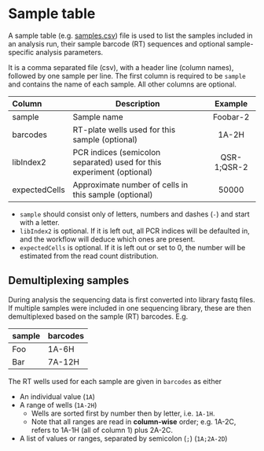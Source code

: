 # Sample table

A sample table (e.g. [samples.csv](examples/samples.csv)) file is used to list the samples included in an analysis run, their sample barcode (RT) sequences and optional sample-specific analysis parameters.

It is a comma separated file (csv), with a header line (column names), followed by one sample per line. 
The first column is required to be `sample` and contains the name of each sample. All other columns are optional.

 Column | Description | Example
:---- | ---- | :----:
sample | Sample name | Foobar-2
barcodes | RT-plate wells used for this sample (optional) | 1A-2H
libIndex2 | PCR indices (semicolon separated) used for this experiment (optional) | QSR-1;QSR-2
expectedCells | Approximate number of cells in this sample (optional) | 50000

* `sample` should consist only of letters, numbers and dashes (`-`) and start with a letter.
* `libIndex2` is optional. If it is left out, all PCR indices will be defaulted in, and the workflow will deduce which ones are present.
* `expectedCells` is optional. If it is left out or set to 0, the number will be estimated from the read count distribution.

## Demultiplexing samples
During analysis the sequencing data is first converted into library fastq files. If multiple samples were included in one sequencing library, these are then demultiplexed based on the sample (RT) barcodes. E.g.

sample | barcodes
-- | --
Foo | 1A-6H
Bar | 7A-12H

The RT wells used for each sample are given in `barcodes` as either
* An individual value (`1A`)
* A range of wells (`1A-2H`)
    * Wells are sorted first by number then by letter, i.e. `1A-1H`.
    * Note that all ranges are read in **column-wise** order; e.g. 1A-2C, refers to 1A-1H (all of column 1) plus 2A-2C.
* A list of values or ranges, separated by semicolon (`;`) (`1A;2A-2D`)
